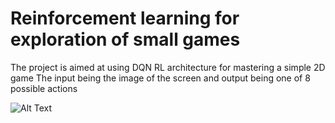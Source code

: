 # Reinforcement learning for exploration of small games

The project is aimed at using DQN RL architecture for mastering a simple 2D game
The input being the image of the screen and output being one of 8 possible actions

![Alt Text](https://media.giphy.com/media/vFKqnCdLPNOKc/giphy.gif)


